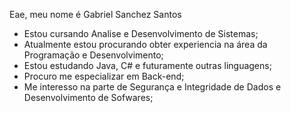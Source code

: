 Eae, meu nome é Gabriel Sanchez Santos

- Estou cursando Analise e Desenvolvimento de Sistemas;
- Atualmente estou procurando obter experiencia na área da Programação e Desenvolvimento;
- Estou estudando Java, C# e futuramente outras linguagens;
- Procuro me especializar em Back-end;
- Me interesso na parte de Segurança e Integridade de Dados e Desenvolvimento de Sofwares;
